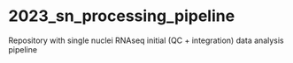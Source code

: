 # 2023_sn_processing_pipeline
Repository with single nuclei RNAseq initial (QC + integration) data analysis pipeline
